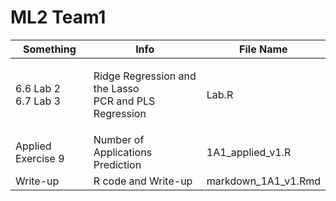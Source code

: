 # ML2 Team1
| Something                     | Info                                                            | File Name
| ----------------------------- | --------------------------------------------------------------- | --------------
| <p>6.6 Lab 2<br>6.7 Lab 3</p> | <p>Ridge Regression and the Lasso<br>PCR and PLS Regression</p> | Lab.R
| Applied Exercise 9            | Number of Applications Prediction                               | 1A1_applied_v1.R
| Write-up                      | R code and Write-up                                             | markdown_1A1_v1.Rmd
